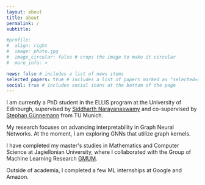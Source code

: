 ```yaml
---
layout: about
title: about
permalink: /
subtitle:

#profile:
#  align: right
#  image: photo.jpg
#  image_circular: false # crops the image to make it circular
#  more_info: >

news: false # includes a list of news items
selected_papers: true # includes a list of papers marked as "selected={true}"
social: true # includes social icons at the bottom of the page
---
```


I am currently a PhD student in the ELLIS program at the University of Edinburgh, supervised by [Siddharth Narayanaswamy](https://homepages.inf.ed.ac.uk/snaraya3/) and co-supervised by [Stephan Günnemann](https://www.professoren.tum.de/en/guennemann-stephan) from TU Munich.

My research focuses on advancing interpretability in Graph Neural Networks. At the moment, I am exploring GNNs that utilize graph kernels.

I have completed my master's studies in Mathematics and Computer Science at Jagiellonian University, where I collaborated with the Group of Machine Learning Research [GMUM](https://gmum.net/).

Outside of academia, I completed a few ML internships at Google and Amazon.
